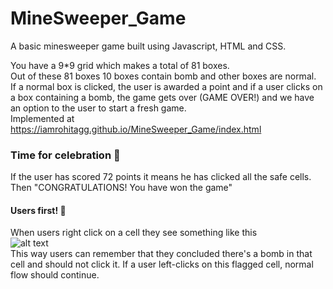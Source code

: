 # MineSweeper_Game

A basic minesweeper game built using Javascript, HTML and CSS.

You have a 9*9 grid which makes a total of 81 boxes.
<br>
Out of these 81 boxes 10 boxes contain bomb and other boxes are normal.<br>
If a normal box is clicked, the user is awarded a point and if a user clicks on a
box containing a bomb, the game gets over (GAME OVER!) and we have an option to the user to start a fresh game.
<br>
Implemented at https://iamrohitagg.github.io/MineSweeper_Game/index.html
### Time for celebration 🎉
If the user has scored 72 points it means he has clicked all the safe cells. Then "CONGRATULATIONS! You have won the game"
<br>
#### Users first! 🙏
When users right click on a cell they see something like this
<br>
![alt text](https://github.com/psycho376/MineSweeper_Game/blob/master/css/icon.jpeg)
<br>
This way users can remember that they concluded there's a bomb in that cell and should not click it. If a user left-clicks on this flagged cell, normal flow should continue.
